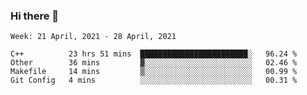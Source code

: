 ### Hi there 👋
<!--START_SECTION:waka-->
```text
Week: 21 April, 2021 - 28 April, 2021

C++          23 hrs 51 mins  ████████████████████████░   96.24 % 
Other        36 mins         ▓░░░░░░░░░░░░░░░░░░░░░░░░   02.46 % 
Makefile     14 mins         ▒░░░░░░░░░░░░░░░░░░░░░░░░   00.99 % 
Git Config   4 mins          ░░░░░░░░░░░░░░░░░░░░░░░░░   00.31 % 
```
<!--END_SECTION:waka-->

<p align="center"> </p>


<!--
**thallard/thallard** is a ✨ _special_ ✨ repository because its `README.md` (this file) appears on your GitHub profile.

Here are some ideas to get you started:

- 🔭 I’m currently working on ...
- 🌱 I’m currently learning ...
- 👯 I’m looking to collaborate on ...
- 🤔 I’m looking for help with ...
- 💬 Ask me about ...
- 📫 How to reach me: ...
- 😄 Pronouns: ...
- ⚡ Fun fact: ...
-->
